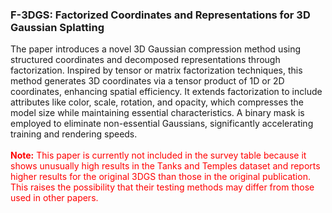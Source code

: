 ### F-3DGS: Factorized Coordinates and Representations for 3D Gaussian Splatting


The paper introduces a novel 3D Gaussian compression method using structured coordinates and decomposed representations through factorization. Inspired by tensor or matrix factorization techniques, this method generates 3D coordinates via a tensor product of 1D or 2D coordinates, enhancing spatial efficiency. It extends factorization to include attributes like color, scale, rotation, and opacity, which compresses the model size while maintaining essential characteristics. A binary mask is employed to eliminate non-essential Gaussians, significantly accelerating training and rendering speeds.
<br><br>
<span style="color:red"><b>Note:</b> This paper is currently not included in the survey table because it shows unusually high results in the Tanks and Temples dataset and reports higher results for the original 3DGS than those in the original publication. This raises the possibility that their testing methods may differ from those used in other papers.</span>